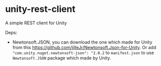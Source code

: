 # unity-rest-client
A simple REST client for Unity

Deps:
- Newtonsoft.JSON, you can download the one which made for Unity from this https://github.com/jilleJr/Newtonsoft.Json-for-Unity. Or add `"com.unity.nuget.newtonsoft-json": "2.0.2` to `manifest.json` to use `Newtonsoft.JSON` package which made by Unity.
